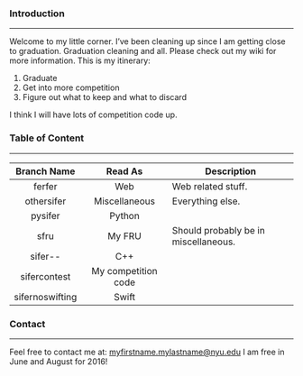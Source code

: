 ### Introduction
---
Welcome to my little corner. I’ve been cleaning up since I am getting close to graduation. Graduation cleaning and all. Please check out my wiki for more information.
This is my itinerary:

1. Graduate
2. Get into more competition
3. Figure out what to keep and what to discard

I think I will have lots of competition code up.

### Table of Content
---
| Branch Name      | Read As             | Description                                                   |
|:----------------:|:-------------------:|---------------------------------------------------------------|
| ferfer           | Web                 |  Web related stuff.                                           |
| othersifer       | Miscellaneous       |  Everything else.                                             |
| pysifer          | Python              |                                                               |
| sfru             | My FRU              |  Should probably be in miscellaneous.                         |
| sifer--          | C++                 |                                                               |
| sifercontest     | My competition code |                                                               |
| sifernoswifting  | Swift               |                                                               |

### Contact
---
Feel free to contact me at: myfirstname.mylastname@nyu.edu
I am free in June and August for 2016!
